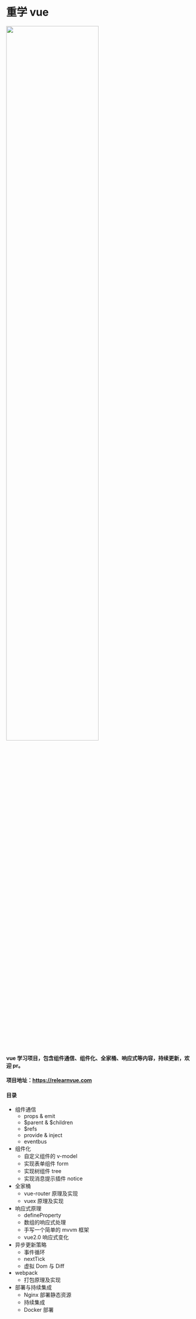 # 重学 vue

<img src="https://vkceyugu.cdn.bspapp.com/VKCEYUGU-aliyun-eewtwzjb1bxvad91bd/ed783280-2269-11eb-8ff1-d5dcf8779628.svg" style="width: 70%">

#### vue 学习项目，包含组件通信、组件化、全家桶、响应式等内容，持续更新，欢迎 pr。

#### 项目地址：https://relearnvue.com

#### 目录

- 组件通信
  - props & emit
  - $parent & $children
  - \$refs
  - provide & inject
  - eventbus
- 组件化
  - 自定义组件的 v-model
  - 实现表单组件 form
  - 实现树组件 tree
  - 实现消息提示插件 notice
- 全家桶
  - vue-router 原理及实现
  - vuex 原理及实现
- 响应式原理
  - defineProperty
  - 数组的响应式处理
  - 手写一个简单的 mvvm 框架
  - vue2.0 响应式变化
- 异步更新策略
  - 事件循环
  - nextTick
  - 虚拟 Dom 与 Diff
- webpack
  - 打包原理及实现
- 部署与持续集成
  - Nginx 部署静态资源
  - 持续集成
  - Docker 部署
